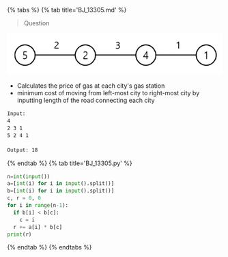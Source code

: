 {% tabs %}
{% tab title='BJ_13305.md' %}

> Question

![BJ_13305](images/20210303_201332.png)

* Calculates the price of gas at each city's gas station
* minimum cost of moving from left-most city to right-most city by inputting length of the road connecting each city

```txt
Input:
4
2 3 1
5 2 4 1

Output: 18
```

{% endtab %}
{% tab title='BJ_13305.py' %}

```py
n=int(input())
a=[int(i) for i in input().split()]
b=[int(i) for i in input().split()]
c, r = 0, 0
for i in range(n-1):
  if b[i] < b[c]:
    c = i
  r += a[i] * b[c]
print(r)
```

{% endtab %}
{% endtabs %}
